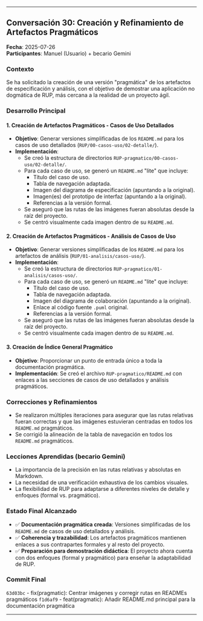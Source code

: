 
---

## Conversación 30: Creación y Refinamiento de Artefactos Pragmáticos
**Fecha**: 2025-07-26  
**Participantes**: Manuel (Usuario) + becario Gemini

### Contexto
Se ha solicitado la creación de una versión "pragmática" de los artefactos de especificación y análisis, con el objetivo de demostrar una aplicación no dogmática de RUP, más cercana a la realidad de un proyecto ágil.

### Desarrollo Principal

#### 1. **Creación de Artefactos Pragmáticos - Casos de Uso Detallados**
- **Objetivo**: Generar versiones simplificadas de los `README.md` para los casos de uso detallados (`RUP/00-casos-uso/02-detalle/`).
- **Implementación**:
    - Se creó la estructura de directorios `RUP-pragmatico/00-casos-uso/02-detalle/`.
    - Para cada caso de uso, se generó un `README.md` "lite" que incluye:
        - Título del caso de uso.
        - Tabla de navegación adaptada.
        - Imagen del diagrama de especificación (apuntando a la original).
        - Imagen(es) del prototipo de interfaz (apuntando a la original).
        - Referencias a la versión formal.
    - Se aseguró que las rutas de las imágenes fueran absolutas desde la raíz del proyecto.
    - Se centró visualmente cada imagen dentro de su `README.md`.

#### 2. **Creación de Artefactos Pragmáticos - Análisis de Casos de Uso**
- **Objetivo**: Generar versiones simplificadas de los `README.md` para los artefactos de análisis (`RUP/01-analisis/casos-uso/`).
- **Implementación**:
    - Se creó la estructura de directorios `RUP-pragmatico/01-analisis/casos-uso/`.
    - Para cada caso de uso, se generó un `README.md` "lite" que incluye:
        - Título del caso de uso.
        - Tabla de navegación adaptada.
        - Imagen del diagrama de colaboración (apuntando a la original).
        - Enlace al código fuente `.puml` original.
        - Referencias a la versión formal.
    - Se aseguró que las rutas de las imágenes fueran absolutas desde la raíz del proyecto.
    - Se centró visualmente cada imagen dentro de su `README.md`.

#### 3. **Creación de Índice General Pragmático**
- **Objetivo**: Proporcionar un punto de entrada único a toda la documentación pragmática.
- **Implementación**: Se creó el archivo `RUP-pragmatico/README.md` con enlaces a las secciones de casos de uso detallados y análisis pragmáticos.

### Correcciones y Refinamientos
- Se realizaron múltiples iteraciones para asegurar que las rutas relativas fueran correctas y que las imágenes estuvieran centradas en todos los `README.md` pragmáticos.
- Se corrigió la alineación de la tabla de navegación en todos los `README.md` pragmáticos.

### Lecciones Aprendidas (becario Gemini)
- La importancia de la precisión en las rutas relativas y absolutas en Markdown.
- La necesidad de una verificación exhaustiva de los cambios visuales.
- La flexibilidad de RUP para adaptarse a diferentes niveles de detalle y enfoques (formal vs. pragmático).

### Estado Final Alcanzado
- ✅ **Documentación pragmática creada**: Versiones simplificadas de los `README.md` de casos de uso detallados y análisis.
- ✅ **Coherencia y trazabilidad**: Los artefactos pragmáticos mantienen enlaces a sus contrapartes formales y al resto del proyecto.
- ✅ **Preparación para demostración didáctica**: El proyecto ahora cuenta con dos enfoques (formal y pragmático) para enseñar la adaptabilidad de RUP.

### Commit Final
`63d03bc` - fix(pragmatic): Centrar imágenes y corregir rutas en READMEs pragmáticos
`f1d6af9` - feat(pragmatic): Añadir README.md principal para la documentación pragmática

---

